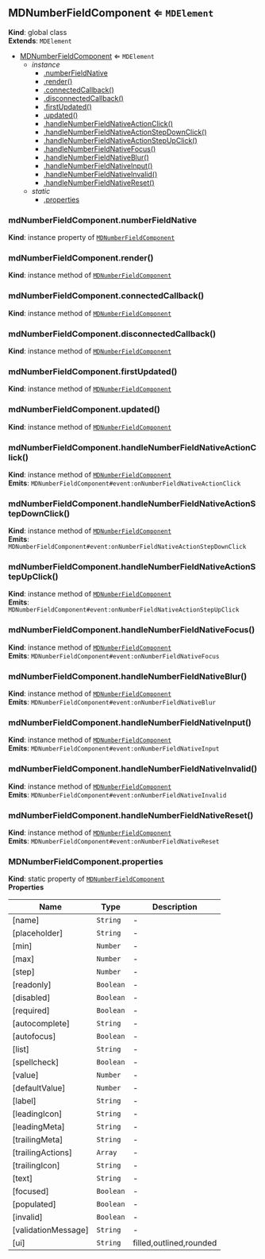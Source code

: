 <a name="MDNumberFieldComponent"></a>

## MDNumberFieldComponent ⇐ <code>MDElement</code>
**Kind**: global class  
**Extends**: <code>MDElement</code>  

* [MDNumberFieldComponent](#MDNumberFieldComponent) ⇐ <code>MDElement</code>
    * _instance_
        * [.numberFieldNative](#MDNumberFieldComponent+numberFieldNative)
        * [.render()](#MDNumberFieldComponent+render)
        * [.connectedCallback()](#MDNumberFieldComponent+connectedCallback)
        * [.disconnectedCallback()](#MDNumberFieldComponent+disconnectedCallback)
        * [.firstUpdated()](#MDNumberFieldComponent+firstUpdated)
        * [.updated()](#MDNumberFieldComponent+updated)
        * [.handleNumberFieldNativeActionClick()](#MDNumberFieldComponent+handleNumberFieldNativeActionClick)
        * [.handleNumberFieldNativeActionStepDownClick()](#MDNumberFieldComponent+handleNumberFieldNativeActionStepDownClick)
        * [.handleNumberFieldNativeActionStepUpClick()](#MDNumberFieldComponent+handleNumberFieldNativeActionStepUpClick)
        * [.handleNumberFieldNativeFocus()](#MDNumberFieldComponent+handleNumberFieldNativeFocus)
        * [.handleNumberFieldNativeBlur()](#MDNumberFieldComponent+handleNumberFieldNativeBlur)
        * [.handleNumberFieldNativeInput()](#MDNumberFieldComponent+handleNumberFieldNativeInput)
        * [.handleNumberFieldNativeInvalid()](#MDNumberFieldComponent+handleNumberFieldNativeInvalid)
        * [.handleNumberFieldNativeReset()](#MDNumberFieldComponent+handleNumberFieldNativeReset)
    * _static_
        * [.properties](#MDNumberFieldComponent.properties)

<a name="MDNumberFieldComponent+numberFieldNative"></a>

### mdNumberFieldComponent.numberFieldNative
**Kind**: instance property of [<code>MDNumberFieldComponent</code>](#MDNumberFieldComponent)  
<a name="MDNumberFieldComponent+render"></a>

### mdNumberFieldComponent.render()
**Kind**: instance method of [<code>MDNumberFieldComponent</code>](#MDNumberFieldComponent)  
<a name="MDNumberFieldComponent+connectedCallback"></a>

### mdNumberFieldComponent.connectedCallback()
**Kind**: instance method of [<code>MDNumberFieldComponent</code>](#MDNumberFieldComponent)  
<a name="MDNumberFieldComponent+disconnectedCallback"></a>

### mdNumberFieldComponent.disconnectedCallback()
**Kind**: instance method of [<code>MDNumberFieldComponent</code>](#MDNumberFieldComponent)  
<a name="MDNumberFieldComponent+firstUpdated"></a>

### mdNumberFieldComponent.firstUpdated()
**Kind**: instance method of [<code>MDNumberFieldComponent</code>](#MDNumberFieldComponent)  
<a name="MDNumberFieldComponent+updated"></a>

### mdNumberFieldComponent.updated()
**Kind**: instance method of [<code>MDNumberFieldComponent</code>](#MDNumberFieldComponent)  
<a name="MDNumberFieldComponent+handleNumberFieldNativeActionClick"></a>

### mdNumberFieldComponent.handleNumberFieldNativeActionClick()
**Kind**: instance method of [<code>MDNumberFieldComponent</code>](#MDNumberFieldComponent)  
**Emits**: <code>MDNumberFieldComponent#event:onNumberFieldNativeActionClick</code>  
<a name="MDNumberFieldComponent+handleNumberFieldNativeActionStepDownClick"></a>

### mdNumberFieldComponent.handleNumberFieldNativeActionStepDownClick()
**Kind**: instance method of [<code>MDNumberFieldComponent</code>](#MDNumberFieldComponent)  
**Emits**: <code>MDNumberFieldComponent#event:onNumberFieldNativeActionStepDownClick</code>  
<a name="MDNumberFieldComponent+handleNumberFieldNativeActionStepUpClick"></a>

### mdNumberFieldComponent.handleNumberFieldNativeActionStepUpClick()
**Kind**: instance method of [<code>MDNumberFieldComponent</code>](#MDNumberFieldComponent)  
**Emits**: <code>MDNumberFieldComponent#event:onNumberFieldNativeActionStepUpClick</code>  
<a name="MDNumberFieldComponent+handleNumberFieldNativeFocus"></a>

### mdNumberFieldComponent.handleNumberFieldNativeFocus()
**Kind**: instance method of [<code>MDNumberFieldComponent</code>](#MDNumberFieldComponent)  
**Emits**: <code>MDNumberFieldComponent#event:onNumberFieldNativeFocus</code>  
<a name="MDNumberFieldComponent+handleNumberFieldNativeBlur"></a>

### mdNumberFieldComponent.handleNumberFieldNativeBlur()
**Kind**: instance method of [<code>MDNumberFieldComponent</code>](#MDNumberFieldComponent)  
**Emits**: <code>MDNumberFieldComponent#event:onNumberFieldNativeBlur</code>  
<a name="MDNumberFieldComponent+handleNumberFieldNativeInput"></a>

### mdNumberFieldComponent.handleNumberFieldNativeInput()
**Kind**: instance method of [<code>MDNumberFieldComponent</code>](#MDNumberFieldComponent)  
**Emits**: <code>MDNumberFieldComponent#event:onNumberFieldNativeInput</code>  
<a name="MDNumberFieldComponent+handleNumberFieldNativeInvalid"></a>

### mdNumberFieldComponent.handleNumberFieldNativeInvalid()
**Kind**: instance method of [<code>MDNumberFieldComponent</code>](#MDNumberFieldComponent)  
**Emits**: <code>MDNumberFieldComponent#event:onNumberFieldNativeInvalid</code>  
<a name="MDNumberFieldComponent+handleNumberFieldNativeReset"></a>

### mdNumberFieldComponent.handleNumberFieldNativeReset()
**Kind**: instance method of [<code>MDNumberFieldComponent</code>](#MDNumberFieldComponent)  
**Emits**: <code>MDNumberFieldComponent#event:onNumberFieldNativeReset</code>  
<a name="MDNumberFieldComponent.properties"></a>

### MDNumberFieldComponent.properties
**Kind**: static property of [<code>MDNumberFieldComponent</code>](#MDNumberFieldComponent)  
**Properties**

| Name | Type | Description |
| --- | --- | --- |
| [name] | <code>String</code> | - |
| [placeholder] | <code>String</code> | - |
| [min] | <code>Number</code> | - |
| [max] | <code>Number</code> | - |
| [step] | <code>Number</code> | - |
| [readonly] | <code>Boolean</code> | - |
| [disabled] | <code>Boolean</code> | - |
| [required] | <code>Boolean</code> | - |
| [autocomplete] | <code>String</code> | - |
| [autofocus] | <code>Boolean</code> | - |
| [list] | <code>String</code> | - |
| [spellcheck] | <code>Boolean</code> | - |
| [value] | <code>Number</code> | - |
| [defaultValue] | <code>Number</code> | - |
| [label] | <code>String</code> | - |
| [leadingIcon] | <code>String</code> | - |
| [leadingMeta] | <code>String</code> | - |
| [trailingMeta] | <code>String</code> | - |
| [trailingActions] | <code>Array</code> | - |
| [trailingIcon] | <code>String</code> | - |
| [text] | <code>String</code> | - |
| [focused] | <code>Boolean</code> | - |
| [populated] | <code>Boolean</code> | - |
| [invalid] | <code>Boolean</code> | - |
| [validationMessage] | <code>String</code> | - |
| [ui] | <code>String</code> | filled,outlined,rounded |

